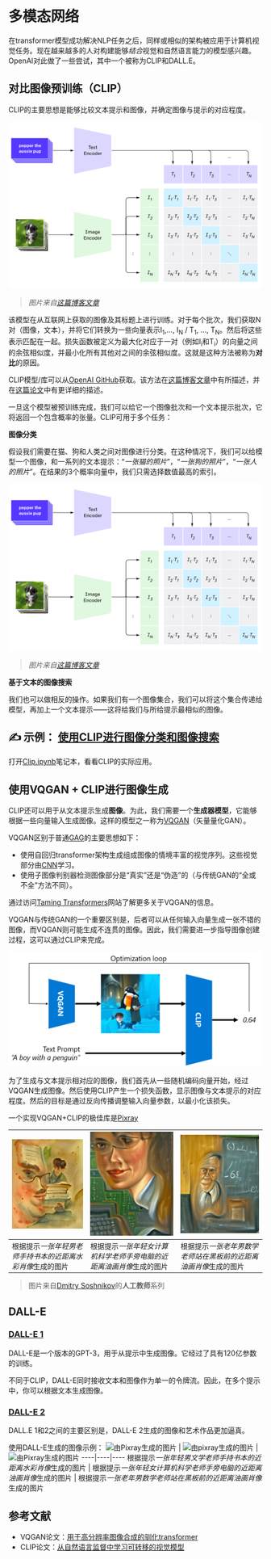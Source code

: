 # 多模态网络

在transformer模型成功解决NLP任务之后，同样或相似的架构被应用于计算机视觉任务。现在越来越多的人对构建能够*结合*视觉和自然语言能力的模型感兴趣。OpenAI对此做了一些尝试，其中一个被称为CLIP和DALL.E。

## 对比图像预训练（CLIP）

CLIP的主要思想是能够比较文本提示和图像，并确定图像与提示的对应程度。

![CLIP架构](images/clip-arch.png)

> *图片来自[这篇博客文章](https://openai.com/blog/clip/)*

该模型在从互联网上获取的图像及其标题上进行训练。对于每个批次，我们获取N对（图像，文本），并将它们转换为一些向量表示I<sub>1</sub>,..., I<sub>N</sub> / T<sub>1</sub>, ..., T<sub>N</sub>。然后将这些表示匹配在一起。损失函数被定义为最大化对应于一对（例如I<sub>i</sub>和T<sub>i</sub>）的向量之间的余弦相似度，并最小化所有其他对之间的余弦相似度。这就是这种方法被称为**对比**的原因。

CLIP模型/库可以从[OpenAI GitHub](https://github.com/openai/CLIP)获取。该方法在[这篇博客文章](https://openai.com/blog/clip/)中有所描述，并在[这篇论文](https://arxiv.org/pdf/2103.00020.pdf)中有更详细的描述。

一旦这个模型被预训练完成，我们可以给它一个图像批次和一个文本提示批次，它将返回一个包含概率的张量。CLIP可用于多个任务：

**图像分类**

假设我们需要在猫、狗和人类之间对图像进行分类。在这种情况下，我们可以给模型一个图像，和一系列的文本提示：“*一张猫的照片*”，“*一张狗的照片*”，“*一张人的照片*”。在结果的3个概率向量中，我们只需选择数值最高的索引。

![用于图像分类的CLIP](images/clip-class.png)

> *图片来自[这篇博客文章](https://openai.com/blog/clip/)*

**基于文本的图像搜索**

我们也可以做相反的操作。如果我们有一个图像集合，我们可以将这个集合传递给模型，再加上一个文本提示——这将给我们与所给提示最相似的图像。

## ✍️ 示例： [使用CLIP进行图像分类和图像搜索](Clip.ipynb)

打开[Clip.ipynb](Clip.ipynb)笔记本，看看CLIP的实际应用。

## 使用VQGAN + CLIP进行图像生成

CLIP还可以用于从文本提示生成**图像**。为此，我们需要一个**生成器模型**，它能够根据一些向量输入生成图像。这样的模型之一称为[VQGAN](https://compvis.github.io/taming-transformers/)（矢量量化GAN）。

VQGAN区别于普通[GAG](../../4-ComputerVision/10-GANs/README_chs.md)的主要思想如下：
* 使用自回归transformer架构生成组成图像的情境丰富的视觉序列。这些视觉部分由[CNN](../../4-ComputerVision/07-ConvNets/README_chs.md)学习。
* 使用子图像判别器检测图像部分是“真实”还是“伪造”的（与传统GAN的“全或不全”方法不同）。

通过访问[Taming Transformers](https://compvis.github.io/taming-transformers/)网站了解更多关于VQGAN的信息。

VQGAN与传统GAN的一个重要区别是，后者可以从任何输入向量生成一张不错的图像，而VQGAN则可能生成不连贯的图像。因此，我们需要进一步指导图像创建过程，这可以通过CLIP来完成。

![VQGAN+CLIP架构](images/vqgan.png)

为了生成与文本提示相对应的图像，我们首先从一些随机编码向量开始，经过VQGAN生成图像。然后使用CLIP产生一个损失函数，显示图像与文本提示的对应程度。然后的目标是通过反向传播调整输入向量参数，以最小化该损失。

一个实现VQGAN+CLIP的极佳库是[Pixray](http://github.com/pixray/pixray)

![由Pixray生成的图片](images/a_closeup_watercolor_portrait_of_young_male_teacher_of_literature_with_a_book.png) |  ![由pixray生成的图片](images/a_closeup_oil_portrait_of_young_female_teacher_of_computer_science_with_a_computer.png) | ![由Pixray生成的图片](images/a_closeup_oil_portrait_of_old_male_teacher_of_math.png)
----|----|----
根据提示*一张年轻男老师手持书本的近距离水彩肖像*生成的图片 | 根据提示*一张年轻女计算机科学老师手旁电脑的近距离油画肖像*生成的图片 | 根据提示*一张老年男数学老师站在黑板前的近距离油画肖像*生成的图片

> 图片来自[Dmitry Soshnikov](http://soshnikov.com)的**人工教师**系列

## DALL-E
### [DALL-E 1](https://openai.com/research/dall-e)
DALL-E是一个版本的GPT-3，用于从提示中生成图像。它经过了具有120亿参数的训练。

不同于CLIP，DALL-E同时接收文本和图像作为单一的令牌流。因此，在多个提示中，你可以根据文本生成图像。

### [DALL-E 2](https://openai.com/dall-e-2)
DALL.E 1和2之间的主要区别是，DALL-E 2生成的图像和艺术作品更加逼真。

使用DALL-E生成的图像示例：
![由Pixray生成的图片](images/DALL·E%202023-06-20%2015.56.56%20-%20a%20closeup%20watercolor%20portrait%20of%20young%20male%20teacher%20of%20literature%20with%20a%20book.png) |  ![由pixray生成的图片](images/DALL·E%202023-06-20%2015.57.43%20-%20a%20closeup%20oil%20portrait%20of%20young%20female%20teacher%20of%20computer%20science%20with%20a%20computer.png) | ![由Pixray生成的图片](images/DALL·E%202023-06-20%2015.58.42%20-%20%20a%20closeup%20oil%20portrait%20of%20old%20male%20teacher%20of%20mathematics%20in%20front%20of%20blackboard.png)
----|----|----
根据提示*一张年轻男文学老师手持书本的近距离水彩肖像*生成的图片 | 根据提示*一张年轻女计算机科学老师手旁电脑的近距离油画肖像*生成的图片 | 根据提示*一张老年男数学老师站在黑板前的近距离油画肖像*生成的图片

## 参考文献

* VQGAN论文：[用于高分辨率图像合成的驯化transformer](https://compvis.github.io/taming-transformers/paper/paper.pdf)
* CLIP论文：[从自然语言监督中学习可转移的视觉模型](https://arxiv.org/pdf/2103.00020.pdf)